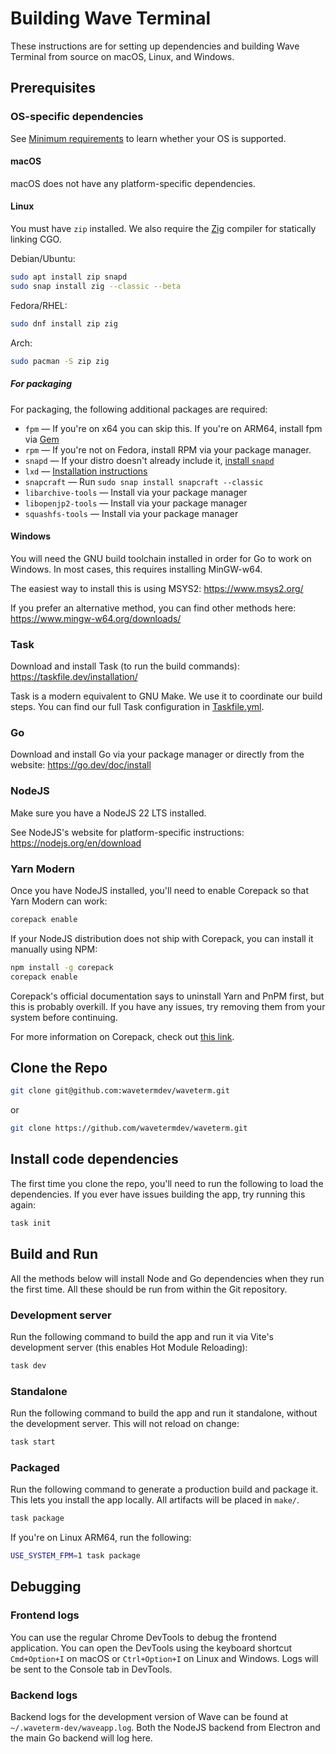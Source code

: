 # Building Wave Terminal

These instructions are for setting up dependencies and building Wave Terminal from source on macOS, Linux, and Windows.

## Prerequisites

### OS-specific dependencies

See [Minimum requirements](README.md#minimum-requirements) to learn whether your OS is supported.

#### macOS

macOS does not have any platform-specific dependencies.

#### Linux

You must have `zip` installed. We also require the [Zig](https://ziglang.org/) compiler for statically linking CGO.

Debian/Ubuntu:

```sh
sudo apt install zip snapd
sudo snap install zig --classic --beta
```

Fedora/RHEL:

```sh
sudo dnf install zip zig
```

Arch:

```sh
sudo pacman -S zip zig
```

##### For packaging

For packaging, the following additional packages are required:

- `fpm` &mdash; If you're on x64 you can skip this. If you're on ARM64, install fpm via [Gem](https://rubygems.org/gems/fpm)
- `rpm` &mdash; If you're not on Fedora, install RPM via your package manager.
- `snapd` &mdash; If your distro doesn't already include it, [install `snapd`](https://snapcraft.io/docs/installing-snapd)
- `lxd` &mdash; [Installation instructions](https://canonical.com/lxd/install)
- `snapcraft` &mdash; Run `sudo snap install snapcraft --classic`
- `libarchive-tools` &mdash; Install via your package manager
- `libopenjp2-tools` &mdash; Install via your package manager
- `squashfs-tools` &mdash; Install via your package manager

#### Windows

You will need the GNU build toolchain installed in order for Go to work on Windows. In most cases, this requires installing MinGW-w64.

The easiest way to install this is using MSYS2: https://www.msys2.org/

If you prefer an alternative method, you can find other methods here: https://www.mingw-w64.org/downloads/

### Task

Download and install Task (to run the build commands): https://taskfile.dev/installation/

Task is a modern equivalent to GNU Make. We use it to coordinate our build steps. You can find our full Task configuration in [Taskfile.yml](Taskfile.yml).

### Go

Download and install Go via your package manager or directly from the website: https://go.dev/doc/install

### NodeJS

Make sure you have a NodeJS 22 LTS installed.

See NodeJS's website for platform-specific instructions: https://nodejs.org/en/download

### Yarn Modern

Once you have NodeJS installed, you'll need to enable Corepack so that Yarn Modern can work:

```sh
corepack enable
```

If your NodeJS distribution does not ship with Corepack, you can install it manually using NPM:

```sh
npm install -g corepack
corepack enable
```

Corepack's official documentation says to uninstall Yarn and PnPM first, but this is probably overkill. If you have any issues, try removing them from your system before continuing.

For more information on Corepack, check out [this link](https://yarnpkg.com/corepack).

## Clone the Repo

```sh
git clone git@github.com:wavetermdev/waveterm.git
```

or

```sh
git clone https://github.com/wavetermdev/waveterm.git
```

## Install code dependencies

The first time you clone the repo, you'll need to run the following to load the dependencies. If you ever have issues building the app, try running this again:

```sh
task init
```

## Build and Run

All the methods below will install Node and Go dependencies when they run the first time. All these should be run from within the Git repository.

### Development server

Run the following command to build the app and run it via Vite's development server (this enables Hot Module Reloading):

```sh
task dev
```

### Standalone

Run the following command to build the app and run it standalone, without the development server. This will not reload on change:

```sh
task start
```

### Packaged

Run the following command to generate a production build and package it. This lets you install the app locally. All artifacts will be placed in `make/`.

```sh
task package
```

If you're on Linux ARM64, run the following:

```sh
USE_SYSTEM_FPM=1 task package
```

## Debugging

### Frontend logs

You can use the regular Chrome DevTools to debug the frontend application. You can open the DevTools using the keyboard shortcut `Cmd+Option+I` on macOS or `Ctrl+Option+I` on Linux and Windows. Logs will be sent to the Console tab in DevTools.

### Backend logs

Backend logs for the development version of Wave can be found at `~/.waveterm-dev/waveapp.log`. Both the NodeJS backend from Electron and the main Go backend will log here.
